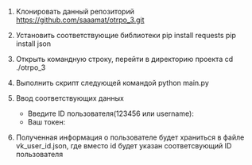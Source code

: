 1. Клонировать данный репозиторий 
  https://github.com/saaamat/otrpo_3.git

2. Установить соответствующие библиотеки
   pip install requests
   pip install json

3. Открыть командную строку, перейти в директорию проекта
   cd ./otrpo_3

4. Выполнить скрипт следующей командой
   python main.py

5. Ввод соответствующих данных
   - Введите ID пользователя(123456 или username):
   - Ваш токен:

6. Полученная информация о пользователе будет храниться в файле vk_user_id.json, где вместо id будет указан соответсвующий ID пользователя
